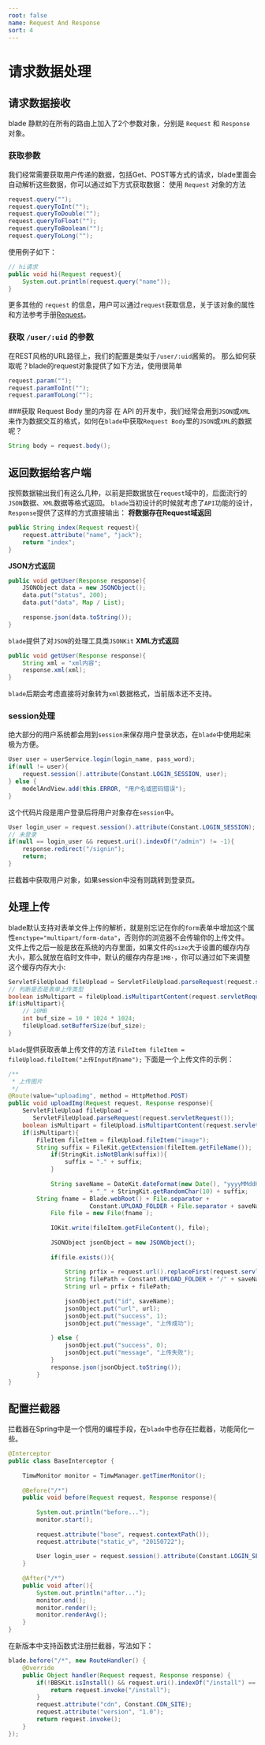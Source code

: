 ```yaml
---
root: false
name: Request And Response
sort: 4
---
```


# 请求数据处理

## 请求数据接收

blade 静默的在所有的路由上加入了2个参数对象，分别是 `Request` 和 `Response` 对象。

### 获取参数

我们经常需要获取用户传递的数据，包括Get、POST等方式的请求，blade里面会自动解析这些数据，你可以通过如下方式获取数据：
使用 `Request` 对象的方法

```java
request.query("");
request.queryToInt("");
request.queryToDouble("");
request.queryToFloat("");
request.queryToBoolean("");
request.queryToLong("");
```

使用例子如下：

```java
// hi请求
public void hi(Request request){
    System.out.println(request.query("name"));
}
```

更多其他的 `request` 的信息，用户可以通过`request`获取信息，关于该对象的属性和方法参考手册[Request](#)。

### 获取 `/user/:uid` 的参数

在REST风格的URL路径上，我们的配置是类似于`/user/:uid`酱紫的。
那么如何获取呢？blade的request对象提供了如下方法，使用很简单

```java
request.param("");
request.paramToInt("");
request.paramToLong("");
```

###获取 Request Body 里的内容
在 API 的开发中，我们经常会用到`JSON`或`XML`来作为数据交互的格式，如何在`blade`中获取`Request Body`里的`JSON`或`XML`的数据呢？
```java
String body = request.body();
```

## 返回数据给客户端


按照数据输出我们有这么几种，以前是把数据放在`request`域中的，后面流行的`JSON`数据、`XML`数据等格式返回。
`blade`当初设计的时候就考虑了`API`功能的设计，`Response`提供了这样的方式直接输出：
**将数据存在Request域返回**
```java
public String index(Request request){
    request.attribute("name", "jack");
    return "index";
}
```
**JSON方式返回**
```java
public void getUser(Response response){
	JSONObject data = new JSONObject();
	data.put("status", 200);
	data.put("data", Map / List);
	
	response.json(data.toString());
}
```
`blade`提供了对`JSON`的处理工具类`JSONKit`
**XML方式返回**
```java
public void getUser(Response response){
    String xml = "xml内容";
    response.xml(xml);
}
```
`blade`后期会考虑直接将对象转为`xml`数据格式，当前版本还不支持。

### session处理

绝大部分的用户系统都会用到`session`来保存用户登录状态，在`blade`中使用起来极为方便。
```java
User user = userService.login(login_name, pass_word);
if(null != user){
    request.session().attribute(Constant.LOGIN_SESSION, user);
} else {
    modelAndView.add(this.ERROR, "用户名或密码错误");
}
```
这个代码片段是用户登录后将用户对象存在`session`中。
```java
User login_user = request.session().attribute(Constant.LOGIN_SESSION);
// 未登录
if(null == login_user && request.uri().indexOf("/admin") != -1){
    response.redirect("/signin");
    return;
}
```
拦截器中获取用户对象，如果session中没有则跳转到登录页。

## 处理上传

blade默认支持对表单文件上传的解析，就是别忘记在你的`form`表单中增加这个属性`enctype="multipart/form-data"`，否则你的浏览器不会传输你的上传文件。
文件上传之后一般是放在系统的内存里面，如果文件的`size`大于设置的缓存内存大小，那么就放在临时文件中，默认的缓存内存是`1MB·`，你可以通过如下来调整这个缓存内存大小:
```java
ServletFileUpload fileUpload = ServletFileUpload.parseRequest(request.servletRequest());
// 判断是否是表单上传类型
boolean isMultipart = fileUpload.isMultipartContent(request.servletRequest());
if(isMultipart){
    // 10MB
    int buf_size = 10 * 1024 * 1024;
    fileUpload.setBufferSize(buf_size);
}
```
`blade`提供获取表单上传文件的方法
`FileItem fileItem = fileUpload.fileItem("上传Input的name");`
下面是一个上传文件的示例：
```java
/**
 * 上传图片
 */
@Route(value="uploadimg", method = HttpMethod.POST)
public void uploadImg(Request request, Response response){
    ServletFileUpload fileUpload = 
       ServletFileUpload.parseRequest(request.servletRequest());
    boolean isMultipart = fileUpload.isMultipartContent(request.servletRequest());
    if(isMultipart){
        FileItem fileItem = fileUpload.fileItem("image");
        String suffix = FileKit.getExtension(fileItem.getFileName());
            if(StringKit.isNotBlank(suffix)){
                suffix = "." + suffix;
            }
			
            String saveName = DateKit.dateFormat(new Date(), "yyyyMMddHHmmssSSS") 
                       + "_" + StringKit.getRandomChar(10) + suffix;
	    String fname = Blade.webRoot() + File.separator + 
                       Constant.UPLOAD_FOLDER + File.separator + saveName;
            File file = new File(fname );
			
            IOKit.write(fileItem.getFileContent(), file);
			
            JSONObject jsonObject = new JSONObject();
			
            if(file.exists()){
				
                String prfix = request.url().replaceFirst(request.servletPath(), "/");
                String filePath = Constant.UPLOAD_FOLDER + "/" + saveName;
                String url = prfix + filePath;
				
                jsonObject.put("id", saveName);
                jsonObject.put("url", url);
                jsonObject.put("success", 1);
                jsonObject.put("message", "上传成功");
				
            } else {
                jsonObject.put("success", 0);
                jsonObject.put("message", "上传失败");
            }	
            response.json(jsonObject.toString());
        }
}
```

## 配置拦截器

拦截器在Spring中是一个惯用的编程手段，在`blade`中也存在拦截器，功能简化一些。

```java
@Interceptor
public class BaseInterceptor {
	
	TimwMonitor monitor = TimwManager.getTimerMonitor();
	
	@Before("/*")
	public void before(Request request, Response response){
		
		System.out.println("before...");
		monitor.start();
		
		request.attribute("base", request.contextPath());
		request.attribute("static_v", "20150722");
		
		User login_user = request.session().attribute(Constant.LOGIN_SESSION);
	}
	
	@After("/*")
	public void after(){
		System.out.println("after...");
		monitor.end();
		monitor.render();
		monitor.renderAvg();
	}
}
```

在新版本中支持函数式注册拦截器，写法如下：

```java
blade.before("/*", new RouteHandler() {
	@Override
	public Object handler(Request request, Response response) {
		if(!BBSKit.isInstall() && request.uri().indexOf("/install") == -1){
			return request.invoke("/install");
		}
		request.attribute("cdn", Constant.CDN_SITE);
		request.attribute("version", "1.0");
		return request.invoke();
	}
});
```
